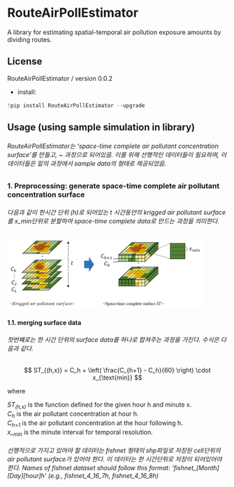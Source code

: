 # RouteAirPollEstimator
A library for estimating spatial-temporal air pollution exposure amounts by dividing routes.


## License
RouteAirPollEstimator / version 0.0.2
- install:

```python
!pip install RouteAirPollEstimator --upgrade
```

## Usage (using sample simulation in library)

###### RouteAirPollEstimator는 ‘space-time complete air pollutant concentration surface’를 만들고, ~ 과정으로 되어있음. 이를 위해 선행적인 데이터들이 필요하며, 이 데이터들은 밑의 과정에서 sample data의 형태로 제공되었음.


### 1. Preprocessing: generate space-time complete air pollutant concentration surface

###### 다음과 같이 한시간 단위 (h)로 되어있는 t 시간동안의 krigged air pollutant surface를 x_min단위로 분할하여 space-time complete data로 만드는 과정을 의미한다.

<img src="/RouteAirPollEstimator/screenshot/fig_1.png" alt="Preprocessing(1): generate space-time complete air pollutant concentration surface" width="450"/>




#### 1.1. merging surface data

###### 첫번쨰로는 한 시간 단위의 surface data를 하나로 합쳐주는 과정을 가진다. 수식은 다음과 같다.

$$
ST_{(h,x)} = C_h + \left( \frac{C_{h+1} - C_h}{60} \right) \cdot x_{\text{min}}
$$

where

<i>ST<sub>(h,x)</sub></i> is the function defined for the given hour h and minute x.  
<i>C<sub>h</sub></i> is the air pollutant concentration at hour h.  
<i>C<sub>h+1</sub></i> is the air pollutant concentration at the hour following h.  
<i>x_<sub>min</sub></i> is the minute interval for temporal resolution.  


###### 선행적으로 가지고 있어야 할 데이터는 fishnet 형태의 shp파일로 저장된 cell단위의 air pollutant surface가 있어야 한다. 이 데이터는 한 시간단위로 저장이 되어있어야 한다. Names of fishnet dataset should follow this format: 'fishnet_[Month]_[Day]_[hour]h' (e.g., fishnet_4_16_7h, fishnet_4_16_8h)







